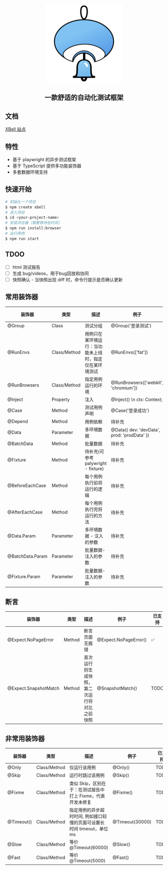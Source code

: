 <div align="center">
  <img
    height="250"
    width="250"
    alt="xbell"
    src="https://raw.githubusercontent.com/x-bell/xbell-assets/main/logo/xbell-logo.svg"
  />
<h2>一款舒适的自动化测试框架</h2>

</div>

## 文档
[XBell 站点](https://x-bell.github.io/xbell/)
## 特性
- 基于 playwright 的异步测试框架
- 基于 TypeScript 提供多功能装饰器
- 多套数据环境支持

## 快速开始
```bash
# 初始化一个项目
$ npm create xbell
# 进入项目
$ cd <your-project-name>
# 安装浏览器（需要等待些时间）
$ npm run install:browser
# 运行用例
$ npm run start
```

## TDOO
- [ ] html 测试报告
- [ ] 生成 bug/videos，用于bug回放和协同
- [ ] 快照确认 - 当快照出现 diff 时，命令行提示是否确认更新

## 常用装饰器
|  装饰器   | 类型  | 描述 |  例子| 已支持
|  ----  | ----  | --- | --- | ---
| @Group  | Class | 测试分组 | @Group('登录测试') | ✅
| @RunEnvs  | Class/Method | 用例只在某环境运行：当功能未上线时，指定仅在某环境测试 | @RunEnvs(['fat']) | ✅
| @RunBrowsers | Class/Method | 指定用例运行的环境 | @RunBrowsers(['webkit', 'chromium']) | TODO
| @Inject | Property | 注入 | @Inject() \n ctx: Context; |  ✅
| @Case | Method | 测试用例声明 | @Case('登录成功') | ✅
| @Depend | Method | 用例依赖  | 待补充 | ✅
| @Data | Parameter | 多环境数据 | @Data({ dev: 'devData', prod: 'prodData' }) | ✅
| @BatchData | Method | 批量数据 | 待补充 | ✅
| @Fixture | Method | 待补充(可参考 palywright - fixture) | 待补充 | TODO
| @BeforeEachCase | Method | 每个用例执行前将运行的逻辑 | 待补充 | ✅
| @AfterEachCase | Method | 每个用例执行完将运行的方法 | 待补充 | ✅
| @Data.Param | Parameter | 多环境数据 - 注入的参数 | 待补充 | ✅
| @BatchData.Param | Parameter | 批量数据- 注入的参数 | 待补充 | ✅
| @Fixture.Param | Parameter | 批量数据- 注入的参数 | 待补充 | TODO

## 断言
|  装饰器   | 类型  | 描述 |  例子| 已支持
|  ----  | ----  | --- | --- | ---
| @Expect.NoPageError  | Method | 断言页面无报错 | @Expect.NoPageError() | ✅
| @Expect.SnapshotMatch  | Method | 首次运行则生成快照，第二次运行将对比之前快照 | @SnapshotMatch() | TODO

## 非常用装饰器
|  装饰器   | 类型  | 描述 | 例子 | 已支持
|  ----  | ----  | --- | --- | ---
| @Only | Class/Method | 仅运行该用例 | @Only() | TODO
| @Skip | Class/Method | 运行时跳过该用例 | @Skip() | TODO
| @Fixme | Class/Method | 类似 Skip，区别在于：在测试报告中打上 Fixme，代表开发未修复 | @Fixme() | TODO
| @Timeout() | Class/Method | 指定用例的异步超时时间, 例如接口较慢的页面可设置长时间 timeout，单位 ms | @Timeout(30000) | TODO
| @Slow | Class/Method | 等价 @Timeout(60000) | @Slow() | TODO
| @Fast | Class/Method | 等价 @Timeout(5000) | @Fast() |  TODO